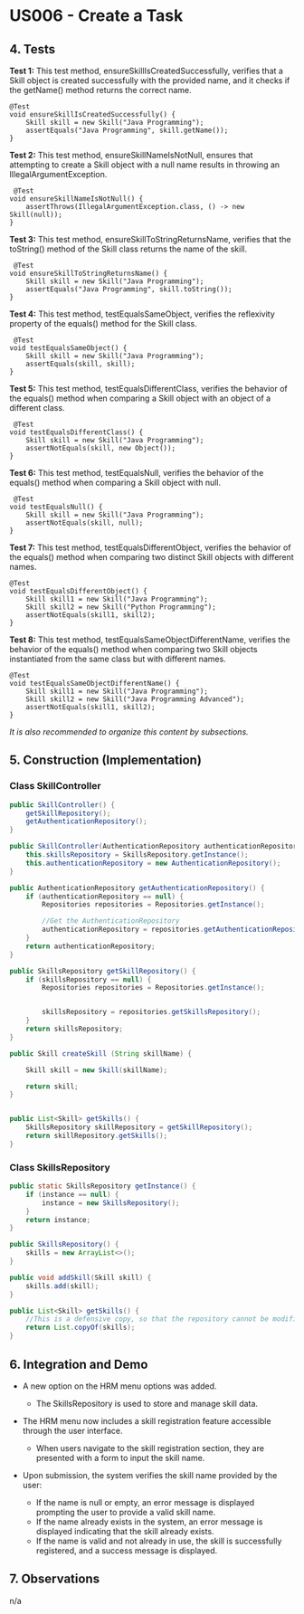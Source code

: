 # US006 - Create a Task 

## 4. Tests 

**Test 1:** This test method, ensureSkillIsCreatedSuccessfully, verifies that a Skill object is created successfully with the provided name, and it checks if the getName() method returns the correct name.

	@Test
    void ensureSkillIsCreatedSuccessfully() {
        Skill skill = new Skill("Java Programming");
        assertEquals("Java Programming", skill.getName());
    }
	

**Test 2:** This test method, ensureSkillNameIsNotNull, ensures that attempting to create a Skill object with a null name results in throwing an IllegalArgumentException.

	 @Test
    void ensureSkillNameIsNotNull() {
        assertThrows(IllegalArgumentException.class, () -> new Skill(null));
    }

**Test 3:** This test method, ensureSkillToStringReturnsName, verifies that the toString() method of the Skill class returns the name of the skill.

	 @Test
    void ensureSkillToStringReturnsName() {
        Skill skill = new Skill("Java Programming");
        assertEquals("Java Programming", skill.toString());
    }

**Test 4:** This test method, testEqualsSameObject, verifies the reflexivity property of the equals() method for the Skill class.

	 @Test
    void testEqualsSameObject() {
        Skill skill = new Skill("Java Programming");
        assertEquals(skill, skill);
    }


**Test 5:** This test method, testEqualsDifferentClass, verifies the behavior of the equals() method when comparing a Skill object with an object of a different class.

	 @Test
    void testEqualsDifferentClass() {
        Skill skill = new Skill("Java Programming");
        assertNotEquals(skill, new Object());
    }

**Test 6:** This test method, testEqualsNull, verifies the behavior of the equals() method when comparing a Skill object with null.

	 @Test
    void testEqualsNull() {
        Skill skill = new Skill("Java Programming");
        assertNotEquals(skill, null);
    }

**Test 7:** This test method, testEqualsDifferentObject, verifies the behavior of the equals() method when comparing two distinct Skill objects with different names.

	@Test
    void testEqualsDifferentObject() {
        Skill skill1 = new Skill("Java Programming");
        Skill skill2 = new Skill("Python Programming");
        assertNotEquals(skill1, skill2);
    }

**Test 8:** This test method, testEqualsSameObjectDifferentName, verifies the behavior of the equals() method when comparing two Skill objects instantiated from the same class but with different names.

	@Test
    void testEqualsSameObjectDifferentName() {
        Skill skill1 = new Skill("Java Programming");
        Skill skill2 = new Skill("Java Programming Advanced");
        assertNotEquals(skill1, skill2);
    }

_It is also recommended to organize this content by subsections._ 


## 5. Construction (Implementation)

### Class SkillController 

```java
public SkillController() {
    getSkillRepository();
    getAuthenticationRepository();
}

public SkillController(AuthenticationRepository authenticationRepository) {
    this.skillsRepository = SkillsRepository.getInstance();
    this.authenticationRepository = new AuthenticationRepository();
}

public AuthenticationRepository getAuthenticationRepository() {
    if (authenticationRepository == null) {
        Repositories repositories = Repositories.getInstance();

        //Get the AuthenticationRepository
        authenticationRepository = repositories.getAuthenticationRepository();
    }
    return authenticationRepository;
}

public SkillsRepository getSkillRepository() {
    if (skillsRepository == null) {
        Repositories repositories = Repositories.getInstance();


        skillsRepository = repositories.getSkillsRepository();
    }
    return skillsRepository;
}

public Skill createSkill (String skillName) {

    Skill skill = new Skill(skillName);

    return skill;
}


public List<Skill> getSkills() {
    SkillsRepository skillRepository = getSkillRepository();
    return skillRepository.getSkills();
}
```

### Class SkillsRepository

```java
public static SkillsRepository getInstance() {
    if (instance == null) {
        instance = new SkillsRepository();
    }
    return instance;
}

public SkillsRepository() {
    skills = new ArrayList<>();
}

public void addSkill(Skill skill) {
    skills.add(skill);
}

public List<Skill> getSkills() {
    //This is a defensive copy, so that the repository cannot be modified from the outside.
    return List.copyOf(skills);
}
```


## 6. Integration and Demo 

* A new option on the HRM menu options was added.
  * The SkillsRepository is used to store and manage skill data.

* The HRM menu now includes a skill registration feature accessible through the user interface.
    * When users navigate to the skill registration section, they are presented with a form to input the skill name.
* Upon submission, the system verifies the skill name provided by the user:
  * If the name is null or empty, an error message is displayed prompting the user to provide a valid skill name.
  * If the name already exists in the system, an error message is displayed indicating that the skill already exists.
  * If the name is valid and not already in use, the skill is successfully registered, and a success message is displayed.


## 7. Observations

n/a